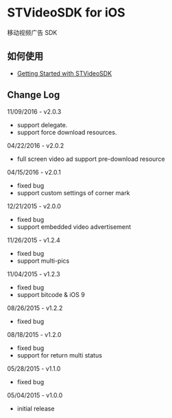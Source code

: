 # STVideoSDK for iOS

移动视频广告 SDK

## 如何使用

- [Getting Started with STVideoSDK](https://github.com/shunfei/STVideoSDK-iOS/blob/master/Doc/Getting_Started.md)

## Change Log

11/09/2016 - v2.0.3

* support delegate.
* support force download resources.

04/22/2016 - v2.0.2

* full screen video ad support pre-download resource

04/15/2016 - v2.0.1

* fixed bug
* support custom settings of corner mark 

12/21/2015 - v2.0.0

* fixed bug
* support embedded video advertisement

11/26/2015 - v1.2.4

* fixed bug
* support multi-pics

11/04/2015 - v1.2.3

* fixed bug
* support bitcode & iOS 9

08/26/2015 - v1.2.2

* fixed bug

08/18/2015 - v1.2.0

* fixed bug
* support for return multi status 

05/28/2015 - v1.1.0

* fixed bug

05/04/2015 - v1.0.0

* initial release
